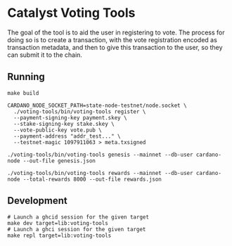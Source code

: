 # Catalyst Voting Tools

The goal of the tool is to aid the user in registering to vote. The
process for doing so is to create a transaction, with the vote
registration encoded as transaction metadata, and then to give this
transaction to the user, so they can submit it to the chain.

## Running

```
make build

CARDANO_NODE_SOCKET_PATH=state-node-testnet/node.socket \
  ./voting-tools/bin/voting-tools register \
  --payment-signing-key payment.skey \
  --stake-signing-key stake.skey \
  --vote-public-key vote.pub \
  --payment-address "addr_test..." \
  --testnet-magic 1097911063 > meta.txsigned
  
./voting-tools/bin/voting-tools genesis --mainnet --db-user cardano-node --out-file genesis.json

./voting-tools/bin/voting-tools rewards --mainnet --db-user cardano-node --total-rewards 8000 --out-file rewards.json

```

## Development

```
# Launch a ghcid session for the given target
make dev target=lib:voting-tools
# Launch a ghci session for the given target
make repl target=lib:voting-tools
```

